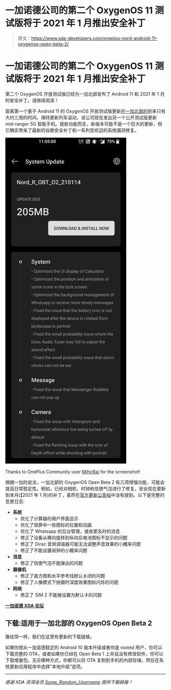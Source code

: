 # 一加诺德公司的第二个 OxygenOS 11 测试版将于 2021 年 1 月推出安全补丁

> 原文：<https://www.xda-developers.com/oneplus-nord-android-11-oxygenos-open-beta-2/>

# 一加诺德公司的第二个 OxygenOS 11 测试版将于 2021 年 1 月推出安全补丁

第二个 OxygenOS 开放测试版已经为一加北部发布了 Android 11 和 2021 年 1 月的安全补丁。请继续阅读！

距离第一个基于 Android 11 的 OxygenOS 开放测试版更新[在一加北部的](https://www.xda-developers.com/oneplus-nord-android-11-oxygenos-open-beta-1/)到来只有大约三周的时间。保持更新列车滚动，该公司现在发出另一个公开测试版更新 mid-ranger 5G 智能手机。就新功能而言，新版本可能不是一个巨大的更新，但它确实带来了最新的谷歌安全补丁和一系列受欢迎的系统漏洞修复。

 <picture>![OnePlus Nord Android 11 Open Beta 2](img/1d7a1f3a8b61b2f861ebcf48b8c8d6f6.png)</picture> 

Thanks to OnePlus Community user [MihirRaj](https://forums.oneplus.com/members/mihirraj.3939466/) for the screenshot!

根据一加的说法，一加北部的 OxygenOS Open Beta 2 有几项增强功能，可能会提高日常稳定性。例如，已经对相机、时钟和信使气泡进行了修复。安全现在更新到本月(【2021 年 1 月)的补丁，虽然在[官方更新公告帖](https://forums.oneplus.com/threads/oxygenos-open-beta-2-for-the-oneplus-nord.1381805/)中没有提到。以下是完整的变更日志:

*   **系统**
    *   优化了计算器的用户界面显示
    *   优化了锁屏中一些图标的位置和动画
    *   优化了 Whatsapp 的后台管理，接收更及时的消息
    *   修正了设备从横向旋转到纵向后电池图标不显示的问题
    *   修正了 Dirac 音频调谐器可能无法调整声音效果的小概率问题
    *   修正了不能设置闹钟的小概率问题
*   **消息**
    *   修正了信使气泡不能弹出的问题
*   **摄像机**
    *   修正了直方图和水平参考线默认关闭的问题
    *   修正了人像模式下拍摄时深度效果图标闪烁的问题
*   **网络**
    *   修正了 SIM 2 不能被设置为默认卡的问题

**[一加诺德 XDA 论坛](https://forum.xda-developers.com/c/oneplus-nord.11081/)**

## 下载:适用于一加北部的 OxygenOS Open Beta 2

像往常一样，我们在这里有更新的下载链接。

如果你想从一加诺德稳定的 Android 10 版本升级或者你是 rooted 用户，你可以下载完整的 OTA，或者如果你已经在 Open Beta 1 上并且没有修改软件，你可以下载增量包。无论哪种方式，你都可以将 OTA 复制到手机的内部存储，然后在系统更新应用程序中选择“本地升级”选项。

* * *

*感谢 XDA 资深会员 [Some_Random_Username](https://forum.xda-developers.com/m/some_random_username.8234677/) 提供下载链接！*